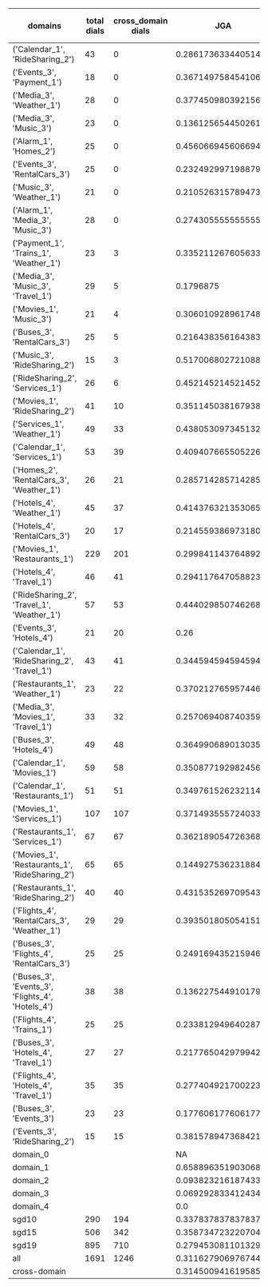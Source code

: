 | domains                                          |   total dials |   cross_domain dials | JGA                 | RSA                 | TA                 | CDTA                 |   total turns |   cross-domain turns |
|--------------------------------------------------|---------------|----------------------|---------------------|---------------------|--------------------|----------------------|---------------|----------------------|
| ('Calendar_1', 'RideSharing_2')                  |            43 |                    0 | 0.2861736334405145  | 0.5854218880534666  | 0.7620578778135049 | NA                   |           311 |                    0 |
| ('Events_3', 'Payment_1')                        |            18 |                    0 | 0.3671497584541063  | 0.7969557382873961  | 0.7874396135265701 | NA                   |           207 |                    0 |
| ('Media_3', 'Weather_1')                         |            28 |                    0 | 0.37745098039215685 | 0.7252181500872593  | 0.7990196078431373 | NA                   |           204 |                    0 |
| ('Media_3', 'Music_3')                           |            23 |                    0 | 0.13612565445026178 | 0.49979829869332676 | 0.675392670157068  | NA                   |           191 |                    0 |
| ('Alarm_1', 'Homes_2')                           |            25 |                    0 | 0.4560669456066946  | 0.7992011278195492  | 0.8075313807531381 | NA                   |           239 |                    0 |
| ('Events_3', 'RentalCars_3')                     |            25 |                    0 | 0.23249299719887956 | 0.7023801280418916  | 0.6722689075630253 | NA                   |           357 |                    0 |
| ('Music_3', 'Weather_1')                         |            21 |                    0 | 0.21052631578947367 | 0.6266637980493395  | 0.7719298245614035 | NA                   |           171 |                    0 |
| ('Alarm_1', 'Media_3', 'Music_3')                |            28 |                    0 | 0.2743055555555556  | 0.6337184009406231  | 0.7222222222222222 | NA                   |           288 |                    0 |
| ('Payment_1', 'Trains_1', 'Weather_1')           |            23 |                    3 | 0.3352112676056338  | 0.850910062566955   | 0.8112676056338028 | 0.3333333333333333   |           355 |                    3 |
| ('Media_3', 'Music_3', 'Travel_1')               |            29 |                    5 | 0.1796875           | 0.6093353286132579  | 0.7578125          | 0.6                  |           384 |                    5 |
| ('Movies_1', 'Music_3')                          |            21 |                    4 | 0.30601092896174864 | 0.7117884510125887  | 0.7814207650273224 | 0.5                  |           183 |                    4 |
| ('Buses_3', 'RentalCars_3')                      |            25 |                    5 | 0.21643835616438356 | 0.7673128335309638  | 0.7041095890410959 | 0.0                  |           365 |                    5 |
| ('Music_3', 'RideSharing_2')                     |            15 |                    3 | 0.5170068027210885  | 0.8156450523471801  | 0.8571428571428571 | 0.6666666666666666   |           147 |                    3 |
| ('RideSharing_2', 'Services_1')                  |            26 |                    6 | 0.4521452145214521  | 0.8370406986323944  | 0.8217821782178217 | 0.0                  |           303 |                    6 |
| ('Movies_1', 'RideSharing_2')                    |            41 |                   10 | 0.3511450381679389  | 0.7606545485577741  | 0.7506361323155216 | 0.0                  |           393 |                   10 |
| ('Services_1', 'Weather_1')                      |            49 |                   33 | 0.43805309734513276 | 0.7820729935166549  | 0.7898230088495575 | 0.4166666666666667   |           452 |                   48 |
| ('Calendar_1', 'Services_1')                     |            53 |                   39 | 0.4094076655052265  | 0.7658148729577305  | 0.7456445993031359 | 0.061224489795918366 |           574 |                   49 |
| ('Homes_2', 'RentalCars_3', 'Weather_1')         |            26 |                   21 | 0.2857142857142857  | 0.7629533429533419  | 0.6445182724252492 | 0.3181818181818182   |           301 |                   22 |
| ('Hotels_4', 'Weather_1')                        |            45 |                   37 | 0.4143763213530655  | 0.8042384141156466  | 0.8118393234672304 | 0.24324324324324326  |           473 |                   37 |
| ('Hotels_4', 'RentalCars_3')                     |            20 |                   17 | 0.21455938697318008 | 0.688688085676037   | 0.7547892720306514 | 0.11764705882352941  |           261 |                   17 |
| ('Movies_1', 'Restaurants_1')                    |           229 |                  201 | 0.2998411437648928  | 0.7375045923688943  | 0.6953931691818904 | 0.07434944237918216  |          2518 |                  269 |
| ('Hotels_4', 'Travel_1')                         |            46 |                   41 | 0.29411764705882354 | 0.6996064541519089  | 0.7398190045248869 | 0.2682926829268293   |           442 |                   41 |
| ('RideSharing_2', 'Travel_1', 'Weather_1')       |            57 |                   53 | 0.44402985074626866 | 0.802089545495617   | 0.8134328358208955 | 0.5                  |           536 |                   78 |
| ('Events_3', 'Hotels_4')                         |            21 |                   20 | 0.26                | 0.6129848819722239  | 0.708              | 0.25                 |           250 |                   20 |
| ('Calendar_1', 'RideSharing_2', 'Travel_1')      |            43 |                   41 | 0.34459459459459457 | 0.6693641345427068  | 0.7342342342342343 | 0.1951219512195122   |           444 |                   41 |
| ('Restaurants_1', 'Weather_1')                   |            23 |                   22 | 0.3702127659574468  | 0.8025352733686064  | 0.7617021276595745 | 0.5652173913043478   |           235 |                   23 |
| ('Media_3', 'Movies_1', 'Travel_1')              |            33 |                   32 | 0.2570694087403599  | 0.7088888499939717  | 0.7789203084832905 | 0.1875               |           389 |                   32 |
| ('Buses_3', 'Hotels_4')                          |            49 |                   48 | 0.3649906890130354  | 0.7614051797875326  | 0.7337057728119181 | 0.20833333333333334  |           537 |                   48 |
| ('Calendar_1', 'Movies_1')                       |            59 |                   58 | 0.3508771929824561  | 0.7292444053575781  | 0.7070175438596491 | 0.0                  |           570 |                   69 |
| ('Calendar_1', 'Restaurants_1')                  |            51 |                   51 | 0.3497615262321145  | 0.7911434571788102  | 0.7503974562798092 | 0.03333333333333333  |           629 |                   60 |
| ('Movies_1', 'Services_1')                       |           107 |                  107 | 0.37149355572403336 | 0.7646091851974208  | 0.7240333586050038 | 0.15151515151515152  |          1319 |                  198 |
| ('Restaurants_1', 'Services_1')                  |            67 |                   67 | 0.36218905472636814 | 0.8066461402109553  | 0.7044776119402985 | 0.14393939393939395  |          1005 |                  132 |
| ('Movies_1', 'Restaurants_1', 'RideSharing_2')   |            65 |                   65 | 0.14492753623188406 | 0.671997587945865   | 0.6521739130434783 | 0.08092485549132948  |          1104 |                  173 |
| ('Restaurants_1', 'RideSharing_2')               |            40 |                   40 | 0.4315352697095436  | 0.8218620938448518  | 0.7966804979253111 | 0.0                  |           482 |                   40 |
| ('Flights_4', 'RentalCars_3', 'Weather_1')       |            29 |                   29 | 0.3935018050541516  | 0.8080146365072832  | 0.7292418772563177 | 0.375                |           277 |                   56 |
| ('Buses_3', 'Flights_4', 'RentalCars_3')         |            25 |                   25 | 0.24916943521594684 | 0.706906184651452   | 0.6445182724252492 | 0.0425531914893617   |           301 |                   47 |
| ('Buses_3', 'Events_3', 'Flights_4', 'Hotels_4') |            38 |                   38 | 0.13622754491017963 | 0.5825374656766633  | 0.6302395209580839 | 0.11363636363636363  |           668 |                  132 |
| ('Flights_4', 'Trains_1')                        |            25 |                   25 | 0.23381294964028776 | 0.7292129530893575  | 0.7338129496402878 | 0.0                  |           278 |                   25 |
| ('Buses_3', 'Hotels_4', 'Travel_1')              |            27 |                   27 | 0.2177650429799427  | 0.7167593071610923  | 0.6962750716332379 | 0.35185185185185186  |           349 |                   54 |
| ('Flights_4', 'Hotels_4', 'Travel_1')            |            35 |                   35 | 0.27740492170022374 | 0.7270901359894335  | 0.7315436241610739 | 0.20588235294117646  |           447 |                   68 |
| ('Buses_3', 'Events_3')                          |            23 |                   23 | 0.1776061776061776  | 0.6202023615714088  | 0.6525096525096525 | 0.0                  |           259 |                   23 |
| ('Events_3', 'RideSharing_2')                    |            15 |                   15 | 0.3815789473684211  | 0.7297343474426805  | 0.7105263157894737 | 0.0                  |           152 |                   15 |
| domain_0                                         |               |                      | NA                  | NA                  | NA                 | NA                   |             0 |                    0 |
| domain_1                                         |               |                      | 0.6588963519030686  | 0.8280259256131324  | 0.8262873699460029 | NA                   |          7593 |                    0 |
| domain_2                                         |               |                      | 0.09382321618743344 | 0.6843170694508387  | 0.6527156549520767 | 0.15415282392026577  |          9390 |                 1505 |
| domain_3                                         |               |                      | 0.06929283341243474 | 0.6741507413635816  | 0.7157095396298054 | 0.17006802721088435  |          2107 |                  294 |
| domain_4                                         |               |                      | 0.0                 | 0.5238725915799274  | 0.6384615384615384 | 0.2777777777777778   |           260 |                   54 |
| sgd10                                            |           290 |                  194 | 0.33783783783783783 | 0.7527465660420973  | 0.768983268983269  | 0.24793388429752067  |          3108 |                  242 |
| sgd15                                            |           506 |                  342 | 0.35873472322070454 | 0.7489791785242047  | 0.7557512580877067 | 0.19690265486725664  |          5564 |                  452 |
| sgd19                                            |           895 |                  710 | 0.2794530811013298  | 0.7197396409468958  | 0.7006930136729724 | 0.1276962899050906   |         10678 |                 1159 |
| all                                              |          1691 |                 1246 | 0.3116279069767442  | 0.7334230971725588  | 0.7274935400516795 | 0.16028062601187265  |         19350 |                 1853 |
| cross-domain                                     |               |                      | 0.3145009416195857  | 0.7399147441284601  | 0.71939736346516   | 0.16028062601187265  |         14868 |                 1853 |
